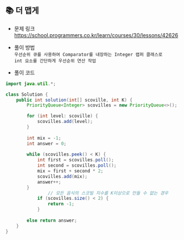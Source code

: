 ## 📚 더 맵게
- 문제 링크
  <br /> https://school.programmers.co.kr/learn/courses/30/lessons/42626
  
- 풀이 방법
  <br /> `우선순위 큐를 사용하여 Comparator를 내장하는 Integer 랩퍼 클래스로 `  
  ` int 요소를 간단하게 우선순위 연산 작업 `
  
- 풀이 코드
```java
import java.util.*;

class Solution {
    public int solution(int[] scoville, int K) {
        PriorityQueue<Integer> scovilles = new PriorityQueue<>();

        for (int level: scoville) {
            scovilles.add(level);
        }
        
        int mix = -1;
        int answer = 0;
        
        while (scovilles.peek() < K) {        
            int first = scovilles.poll();
            int second = scovilles.poll();
            mix = first + second * 2;
            scovilles.add(mix);
            answer++;
        }
                // 모든 음식의 스코빌 지수를 K이상으로 만들 수 없는 경우
            if (scovilles.size() < 2) { 
                return -1;
            } 
        
        else return answer;
    }
}
``` 
